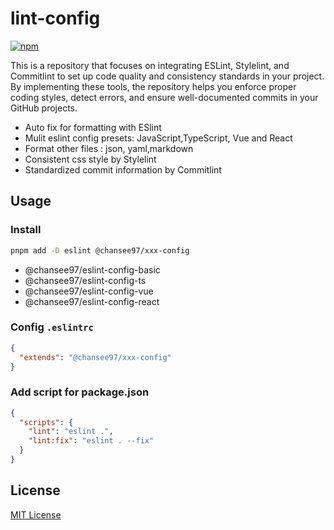 # lint-config

[![npm](https://img.shields.io/npm/v/@chansee97/eslint-config-vue?color=a1b858&label=)](https://npmjs.com/package/@chansee97/eslint-config-vue)

This is a repository that focuses on integrating ESLint, Stylelint, and Commitlint to set up code quality and consistency standards in your project. By implementing these tools, the repository helps you enforce proper coding styles, detect errors, and ensure well-documented commits in your GitHub projects.

- Auto fix for formatting with ESlint
- Mulit eslint config presets: JavaScript,TypeScript, Vue and React
- Format other files : json, yaml,markdown
- Consistent css style by Stylelint
- Standardized commit information by Commitlint

## Usage

### Install
```bash
pnpm add -D eslint @chansee97/xxx-config
```

-  @chansee97/eslint-config-basic
-  @chansee97/eslint-config-ts
-  @chansee97/eslint-config-vue
-  @chansee97/eslint-config-react

### Config `.eslintrc`

```json
{
  "extends": "@chansee97/xxx-config"
}
```

### Add script for package.json

```json
{
  "scripts": {
    "lint": "eslint .",
    "lint:fix": "eslint . --fix"
  }
}
```

## License

[MIT License](./LICENSE.md)